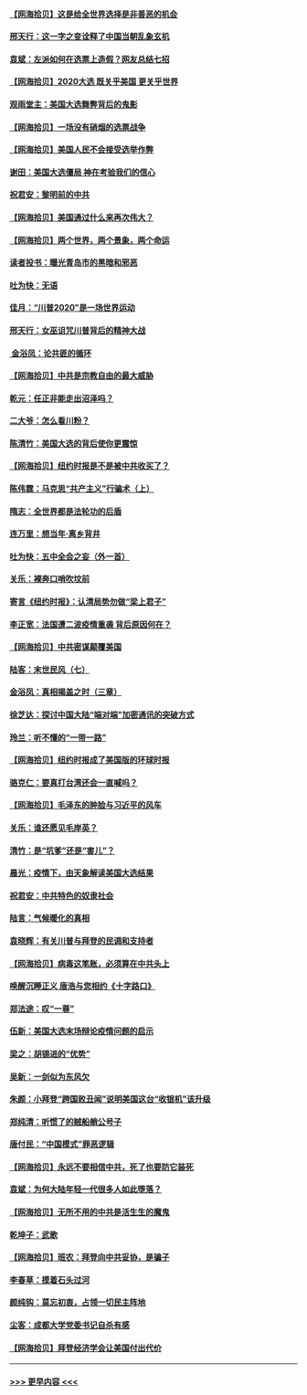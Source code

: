 #### [【网海拾贝】这是给全世界选择是非善恶的机会](../pages/nsc993/n12535061.md?t=11091402) 
#### [邢天行：这一字之变诠释了中国当朝乱象玄机](../pages/nsc993/n12533446.md?t=11091402) 
#### [袁斌：左派如何在选票上造假？网友总结七招](../pages/nsc993/n12533180.md?t=11091402) 
#### [【网海拾贝】2020大选 既关乎美国 更关乎世界](../pages/nsc993/n12533161.md?t=11091402) 
#### [观雨堂主：美国大选舞弊背后的鬼影](../pages/nsc993/n12533153.md?t=11091402) 
#### [【网海拾贝】一场没有硝烟的选票战争](../pages/nsc993/n12531883.md?t=11091402) 
#### [【网海拾贝】美国人民不会接受选举作弊](../pages/nsc993/n12528850.md?t=11091402) 
#### [谢田：美国大选僵局 神在考验我们的信心](../pages/nsc993/n12527932.md?t=11091402) 
#### [祝君安：黎明前的中共](../pages/nsc993/n12524071.md?t=11091402) 
#### [【网海拾贝】美国通过什么来再次伟大？](../pages/nsc993/n12523844.md?t=11091402) 
#### [【网海拾贝】两个世界，两个景象，两个命运](../pages/nsc993/n12521419.md?t=11091402) 
#### [读者投书：曝光青岛市的黑暗和邪恶](../pages/nsc993/n12520988.md?t=11091402) 
#### [吐为快：无语](../pages/nsc993/n12518588.md?t=11091402) 
#### [佳月：“川普2020”是一场世界运动](../pages/nsc993/n12518581.md?t=11091402) 
#### [邢天行：女巫诅咒川普背后的精神大战](../pages/nsc993/n12517257.md?t=11091402) 
#### [ 金浴凤：论共匪的循环](../pages/nsc993/n12517133.md?t=11091402) 
#### [【网海拾贝】中共是宗教自由的最大威胁](../pages/nsc993/n12516879.md?t=11091402) 
#### [乾元：任正非能走出沼泽吗？](../pages/nsc993/n12515831.md?t=11091402) 
#### [二大爷：怎么看川粉？](../pages/nsc993/n12515820.md?t=11091402) 
#### [陈清竹：美国大选的背后使你更震惊](../pages/nsc993/n12515589.md?t=11091402) 
#### [【网海拾贝】纽约时报是不是被中共收买了？](../pages/nsc993/n12515122.md?t=11091402) 
#### [陈伟霆：马克思“共产主义”行骗术（上）](../pages/nsc993/n12510217.md?t=11091402) 
#### [隋志：全世界都是法轮功的后盾](../pages/nsc993/n12510636.md?t=11091402) 
#### [连万里：想当年‧离乡背井](../pages/nsc993/n12510623.md?t=11091402) 
#### [吐为快：五中全会之妄（外一首）](../pages/nsc993/n12510470.md?t=11091402) 
#### [关乐：裸奔口哨吹坟前](../pages/nsc993/n12510403.md?t=11091402) 
#### [寄言《纽约时报》：认清局势勿做“梁上君子”](../pages/nsc993/n12510042.md?t=11091402) 
#### [李正宽：法国遭二波疫情重袭 背后原因何在？](../pages/nsc993/n12509971.md?t=11091402) 
#### [【网海拾贝】中共密谋颠覆美国](../pages/nsc993/n12509816.md?t=11091402) 
#### [陆客：末世民风（七）](../pages/nsc993/n12507822.md?t=11091402) 
#### [金浴凤：真相揭盖之时（三章）](../pages/nsc993/n12507804.md?t=11091402) 
#### [徐芝达：探讨中国大陆“端对端”加密通讯的突破方式](../pages/nsc993/n12507682.md?t=11091402) 
#### [玲兰：听不懂的“一带一路”](../pages/nsc993/n12507669.md?t=11091402) 
#### [【网海拾贝】纽约时报成了美国版的环球时报](../pages/nsc993/n12507053.md?t=11091402) 
#### [骆克仁：要真打台湾还会一直喊吗？](../pages/nsc993/n12506843.md?t=11091402) 
#### [【网海拾贝】毛泽东的肿脸与习近平的风车](../pages/nsc993/n12504537.md?t=11091402) 
#### [关乐：谁还愿见毛岸英？](../pages/nsc993/n12503866.md?t=11091402) 
#### [清竹：是“坑爹”还是“害儿”？](../pages/nsc993/n12503034.md?t=11091402) 
#### [晨光：疫情下，由天象解读美国大选结果](../pages/nsc993/n12502536.md?t=11091402) 
#### [祝君安：中共特色的奴隶社会](../pages/nsc993/n12501529.md?t=11091402) 
#### [陆言：气候暖化的真相](../pages/nsc993/n12501183.md?t=11091402) 
#### [袁晓辉：有关川普与拜登的民调和支持者](../pages/nsc993/n12500433.md?t=11091402) 
#### [【网海拾贝】病毒这笔账，必须算在中共头上](../pages/nsc993/n12500320.md?t=11091402) 
#### [唤醒沉睡正义 唐浩与您相约《十字路口》](../pages/nsc993/n12497980.md?t=11091402) 
#### [郑法途：叹“一尊”](../pages/nsc993/n12498837.md?t=11091402) 
#### [伍新：美国大选末场辩论疫情问题的启示](../pages/nsc993/n12498829.md?t=11091402) 
#### [梁之：胡锡进的“优势”](../pages/nsc993/n12498780.md?t=11091402) 
#### [吴新：一剑似为东风欠](../pages/nsc993/n12498772.md?t=11091402) 
#### [朱颜：小拜登“跨国败丑闻”说明美国这台“收银机”该升级](../pages/nsc993/n12498731.md?t=11091402) 
#### [郑纯清：听惯了的贼船艄公号子](../pages/nsc993/n12498721.md?t=11091402) 
#### [唐付民：“中国模式”罪恶逻辑](../pages/nsc993/n12498310.md?t=11091402) 
#### [【网海拾贝】永远不要相信中共，死了也要防它装死](../pages/nsc993/n12498162.md?t=11091402) 
#### [袁斌：为何大陆年轻一代很多人如此堕落？](../pages/nsc993/n12495696.md?t=11091402) 
#### [【网海拾贝】无所不用的中共是活生生的魔鬼](../pages/nsc993/n12495621.md?t=11091402) 
#### [乾坤子：武歌](../pages/nsc993/n12493391.md?t=11091402) 
#### [【网海拾贝】班农：拜登向中共妥协，是骗子](../pages/nsc993/n12492877.md?t=11091402) 
#### [李春草：摸着石头过河](../pages/nsc993/n12491121.md?t=11091402) 
#### [颜纯钩：莫忘初衷，占领一切民主阵地](../pages/nsc993/n12490965.md?t=11091402) 
#### [尘客：成都大学党委书记自杀有感](../pages/nsc993/n12490950.md?t=11091402) 
#### [【网海拾贝】拜登经济学会让美国付出代价](../pages/nsc993/n12489662.md?t=11091402) 

----
#### [ >>> 更早内容 <<< ](../indexes/nsc993-earlier.md)
